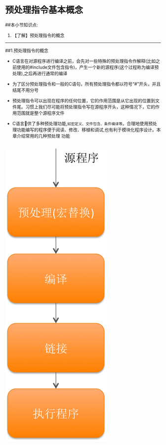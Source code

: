# 预处理指令基本概念
##本小节知识点:
1. 【了解】预处理指令的概念

---

##1.预处理指令的概念
- C语言在对源程序进行编译之前，会先对一些特殊的预处理指令作解释(比如之前使用的#include文件包含指令)，产生一个新的源程序(这个过程称为编译预处理),之后再进行通常的编译

- 为了区分预处理指令和一般的C语句，所有预处理指令都以符号“#”开头，并且结尾不用分号

- 预处理指令可以出现在程序的任何位置，它的作用范围是从它出现的位置到文件尾。习惯上我们尽可能将预处理指令写在源程序开头，这种情况下，它的作用范围就是整个源程序文件

- C语言􏰀供了多种预处理功能,```如宏定义、文件包含、条件编译等```。合理地使用预处理功能编写的程序便于阅读、修改、移植和调试,也有利于模块化程序设计。本章介绍常用的几种预处理 功能

![](./images/hth.png)
---
